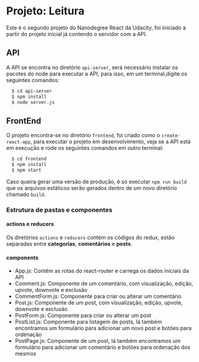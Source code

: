 # Projeto: Leitura

Este é o segundo projeto do Nanodegree React da Udacity, foi iniciado a partir do projeto inicial já contendo o servidor com a API.

## API

A API se encontra no diretório `api-server`, será necessário instalar os pacotes do node para executar a API, para isso, em um terminal,digite os seguintes comandos:

```bash
  $ cd api-server
  $ npm install
  $ node server.js
```

## FrontEnd

O projeto encontra-se no diretório `frontend`, foi criado como o `create-react-app`, para executar o projeto em desenvolvimento, veja se a API está em execução e rode os seguintes comandos em outro terminal:

```bash
  $ cd frontend
  $ npm install
  $ npm start
```

Caso queira gerar uma versão de produção, é só executar `npm run build` que os arquivos estáticos serão gerados dentro de um novo diretório chamado `build`.

### Estrutura de pastas e componentes

#### actions e reducers

Os diretórios `actions` e `reducers` contém os códigos do redux, estão separadas entre **categorias**, **comentários** e **posts**.

#### components

 - App.js: Contém as rotas do react-router e carrega os dados iniciais da API
 - Comment.js: Componente de um comentário, com visualização, edição, upvote, downvote e exclusão
 - CommentForm.js: Componente para criar ou alterar um comentário
 - Post.js: Componente de um post, com visualização, edição, upvote, downvote e exclusão
 - PostForm.js: Componente para criar ou alterar um post
 - PostList.js: Componente para listagem de posts, lá também encontramos um formulário para adicionar um novo post e botões para ordenação
 - PostPage.js: Componente de um post, lá também encontramos um formulário para adicionar um comentário e botões para ordenação dos mesmos